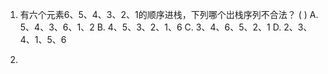 1. 有六个元素6、5、4、3、2、1的顺序进栈，下列哪个岀栈序列不合法？ ( )
   A. 5、4、3、6、1、2  B. 4、5、3、2、1、6 C. 3、4、6、5、2、1 D. 2、3、4、1、5、6

2. 